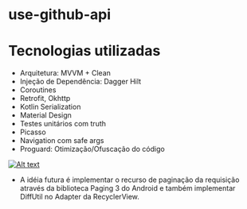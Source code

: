 # use-github-api

# Tecnologias utilizadas

- Arquitetura: MVVM + Clean
- Injeção de Dependência: Dagger Hilt
- Coroutines
- Retrofit, Okhttp
- Kotlin Serialization
- Material Design
- Testes unitários com truth
- Picasso
- Navigation com safe args
- Proguard: Otimização/Ofuscação do código

[![Alt text](https://img.youtube.com/vi/kr6nK-g9Vtw/0.jpg)](https://www.youtube.com/watch?v=W_o6YAxotDs)

- A idéia futura é implementar o recurso de paginação da requisição através da biblioteca Paging 3 do Android e também implementar DiffUtil no Adapter da RecyclerView.
